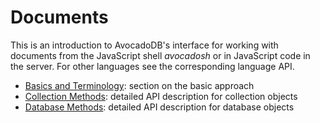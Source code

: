 Documents
=========

This is an introduction to AvocadoDB's interface for working with
documents from the JavaScript shell *avocadosh* or in JavaScript code in
the server. For other languages see the corresponding language API.

- [Basics and Terminology](DocumentAddress.md): section on the basic approach
- [Collection Methods](DocumentMethods.md): detailed API description for collection objects
- [Database Methods](DatabaseMethods.md): detailed API description for database objects
